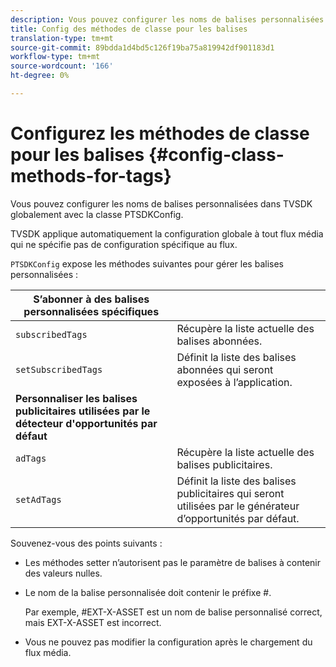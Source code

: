 ```yaml
---
description: Vous pouvez configurer les noms de balises personnalisées dans TVSDK globalement avec la classe PTSDKConfig.
title: Config des méthodes de classe pour les balises
translation-type: tm+mt
source-git-commit: 89bdda1d4bd5c126f19ba75a819942df901183d1
workflow-type: tm+mt
source-wordcount: '166'
ht-degree: 0%

---
```



# Configurez les méthodes de classe pour les balises {#config-class-methods-for-tags}

Vous pouvez configurer les noms de balises personnalisées dans TVSDK globalement avec la classe PTSDKConfig.

TVSDK applique automatiquement la configuration globale à tout flux média qui ne spécifie pas de configuration spécifique au flux.

`PTSDKConfig` expose les méthodes suivantes pour gérer les balises personnalisées :

| **S’abonner à des balises personnalisées spécifiques** |  |
|---|---|
| `subscribedTags` | Récupère la liste actuelle des balises abonnées. |
| `setSubscribedTags` | Définit la liste des balises abonnées qui seront exposées à l’application. |
| **Personnaliser les balises publicitaires utilisées par le détecteur d&#39;opportunités par défaut** |
| `adTags` | Récupère la liste actuelle des balises publicitaires. |
| `setAdTags` | Définit la liste des balises publicitaires qui seront utilisées par le générateur d’opportunités par défaut. |


Souvenez-vous des points suivants :

* Les méthodes setter n’autorisent pas le paramètre de balises à contenir des valeurs nulles.
* Le nom de la balise personnalisée doit contenir le préfixe #.

   Par exemple, #EXT-X-ASSET est un nom de balise personnalisé correct, mais EXT-X-ASSET est incorrect.
* Vous ne pouvez pas modifier la configuration après le chargement du flux média.